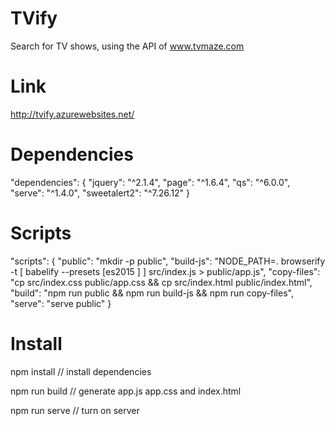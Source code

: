 # TVify
Search for TV shows, using the API of www.tvmaze.com

# Link

http://tvify.azurewebsites.net/

# Dependencies
"dependencies": {
		"jquery": "^2.1.4",
		"page": "^1.6.4",
		"qs": "^6.0.0",
		"serve": "^1.4.0",
		"sweetalert2": "^7.26.12"
	}
 
 # Scripts
 "scripts": {
		"public": "mkdir -p public",
		"build-js": "NODE_PATH=. browserify -t [ babelify --presets [es2015 ] ] src/index.js > public/app.js",
		"copy-files": "cp src/index.css public/app.css && cp src/index.html public/index.html",
		"build": "npm run public && npm run build-js && npm run copy-files",
		"serve": "serve public"
	}

# Install

npm install   // install dependencies

npm run build // generate app.js app.css and index.html

npm run serve // turn on server

